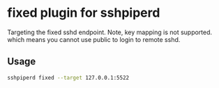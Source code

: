 # fixed plugin for sshpiperd

Targeting the fixed sshd endpoint. Note, key mapping is not supported. which means you cannot use public to login to remote sshd.

## Usage

```bash
sshpiperd fixed --target 127.0.0.1:5522
```
